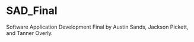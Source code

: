 # SAD_Final
Software Application Development Final by Austin Sands, Jackson Pickett, and Tanner Overly.
